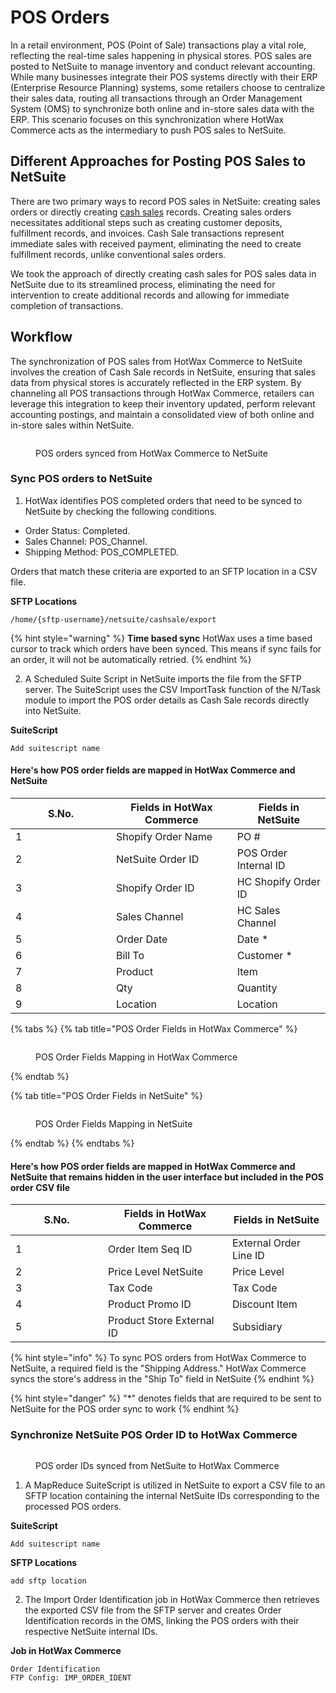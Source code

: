# POS Orders

In a retail environment, POS (Point of Sale) transactions play a vital role, reflecting the real-time sales happening in physical stores. POS sales are posted to NetSuite to manage inventory and conduct relevant accounting. While many businesses integrate their POS systems directly with their ERP (Enterprise Resource Planning) systems, some retailers choose to centralize their sales data, routing all transactions through an Order Management System (OMS) to synchronize both online and in-store sales data with the ERP. This scenario focuses on this synchronization where HotWax Commerce acts as the intermediary to push POS sales to NetSuite.

## Different Approaches for Posting POS Sales to NetSuite

There are two primary ways to record POS sales in NetSuite: creating sales orders or directly creating [cash sales](https://docs.oracle.com/en/cloud/saas/netsuite/ns-online-help/section\_N407231.html#Cash-Sale-Import) records. Creating sales orders necessitates additional steps such as creating customer deposits, fulfillment records, and invoices. Cash Sale transactions represent immediate sales with received payment, eliminating the need to create fulfillment records, unlike conventional sales orders.

We took the approach of directly creating cash sales for POS sales data in NetSuite due to its streamlined process, eliminating the need for intervention to create additional records and allowing for immediate completion of transactions.

## Workflow

The synchronization of POS sales from HotWax Commerce to NetSuite involves the creation of Cash Sale records in NetSuite, ensuring that sales data from physical stores is accurately reflected in the ERP system. By channeling all POS transactions through HotWax Commerce, retailers can leverage this integration to keep their inventory updated, perform relevant accounting postings, and maintain a consolidated view of both online and in-store sales within NetSuite.

<figure><img src="../../.gitbook/assets/POS orders.png" alt=""><figcaption><p>POS orders synced from HotWax Commerce to NetSuite</p></figcaption></figure>

### Sync POS orders to NetSuite

1. HotWax identifies POS completed orders that need to be synced to NetSuite by checking the following conditions.

* Order Status: Completed.
* Sales Channel: POS\_Channel.
* Shipping Method: POS\_COMPLETED.

Orders that match these criteria are exported to an SFTP location in a CSV file.

**SFTP Locations**

```
/home/{sftp-username}/netsuite/cashsale/export
```

{% hint style="warning" %}
**Time based sync** HotWax uses a time based cursor to track which orders have been synced. This means if sync fails for an order, it will not be automatically retried.
{% endhint %}

2. A Scheduled Suite Script in NetSuite imports the file from the SFTP server. The SuiteScript uses the CSV ImportTask function of the N/Task module to import the POS order details as Cash Sale records directly into NetSuite.

**SuiteScript**

```
Add suitescript name
```

#### Here's how POS order fields are mapped in HotWax Commerce and NetSuite

<table><thead><tr><th width="144.97101449275362">S.No.</th><th>Fields in HotWax Commerce</th><th>Fields in NetSuite</th></tr></thead><tbody><tr><td>1</td><td>Shopify Order Name</td><td>PO #</td></tr><tr><td>2</td><td>NetSuite Order ID</td><td>POS Order Internal ID</td></tr><tr><td>3</td><td>Shopify Order ID</td><td>HC Shopify Order ID</td></tr><tr><td>4</td><td>Sales Channel</td><td>HC Sales Channel</td></tr><tr><td>5</td><td>Order Date</td><td>Date *</td></tr><tr><td>6</td><td>Bill To</td><td>Customer *</td></tr><tr><td>7</td><td>Product</td><td>Item</td></tr><tr><td>8</td><td>Qty</td><td>Quantity</td></tr><tr><td>9</td><td>Location</td><td>Location</td></tr></tbody></table>

{% tabs %}
{% tab title="POS Order Fields in HotWax Commerce" %}
<figure><img src="../../.gitbook/assets/HC pos order mapping.png" alt=""><figcaption><p>POS Order Fields Mapping in HotWax Commerce</p></figcaption></figure>
{% endtab %}

{% tab title="POS Order Fields in NetSuite" %}
<figure><img src="../../.gitbook/assets/POS order mapping netsuite.png" alt=""><figcaption><p>POS Order Fields Mapping in NetSuite</p></figcaption></figure>
{% endtab %}
{% endtabs %}

#### Here's how POS order fields are mapped in HotWax Commerce and NetSuite that remains hidden in the user interface but included in the POS order CSV file

<table><thead><tr><th width="132.08771929824562">S.No.</th><th>Fields in HotWax Commerce</th><th>Fields in NetSuite</th></tr></thead><tbody><tr><td>1</td><td>Order Item Seq ID</td><td>External Order Line ID</td></tr><tr><td>2</td><td>Price Level NetSuite</td><td>Price Level</td></tr><tr><td>3</td><td>Tax Code</td><td>Tax Code</td></tr><tr><td>4</td><td>Product Promo ID</td><td>Discount Item</td></tr><tr><td>5</td><td>Product Store External ID</td><td>Subsidiary</td></tr></tbody></table>

{% hint style="info" %}
To sync POS orders from HotWax Commerce to NetSuite, a required field is the "Shipping Address." HotWax Commerce syncs the store's address in the "Ship To" field in NetSuite
{% endhint %}

{% hint style="danger" %}
"\*" denotes fields that are required to be sent to NetSuite for the POS order sync to work
{% endhint %}

### Synchronize NetSuite POS Order ID to HotWax Commerce

<figure><img src="../../.gitbook/assets/POS orders ID.png" alt=""><figcaption><p>POS order IDs synced from NetSuite to HotWax Commerce</p></figcaption></figure>

1. A MapReduce SuiteScript is utilized in NetSuite to export a CSV file to an SFTP location containing the internal NetSuite IDs corresponding to the processed POS orders.

**SuiteScript**

```
Add suitescript name
```

**SFTP Locations**

```
add sftp location
```

2. The Import Order Identification job in HotWax Commerce then retrieves the exported CSV file from the SFTP server and creates Order Identification records in the OMS, linking the POS orders with their respective NetSuite internal IDs.

**Job in HotWax Commerce**

```
Order Identification
FTP Config: IMP_ORDER_IDENT
```

